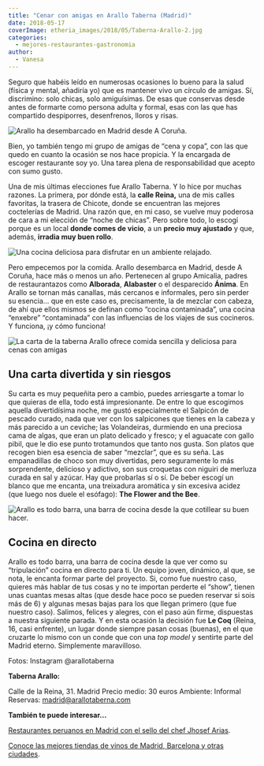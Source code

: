 ```yaml
---
title: "Cenar con amigas en Arallo Taberna (Madrid)"
date: 2018-05-17
coverImage: etheria_images/2018/05/Taberna-Arallo-2.jpg
categories: 
  - mejores-restaurantes-gastronomia
author: 
  - Vanesa
---
```


Seguro que habéis leído en numerosas ocasiones lo bueno para la salud (física y mental, 
añadiría yo) que es mantener vivo un círculo de amigas. Sí, discrimino: solo chicas, 
solo amiguísimas. De esas que conservas desde antes de formarte como persona adulta y 
formal, esas con las que has compartido despiporres, desenfrenos, lloros y risas. 

![Arallo ha desembarcado en Madrid desde A Coruña.](etheria_images/2018/05/Taberna-Arallo-2.jpg "Arallo ha desembarcado en Madrid desde A Coruña.")

Bien, yo también tengo mi grupo de amigas de “cena y copa”, con las que quedo en cuanto 
la ocasión se nos hace propicia. Y la encargada de escoger restaurante soy yo. Una tarea 
plena de responsabilidad que acepto con sumo gusto. 

Una de mis últimas elecciones fue Arallo Taberna. Y lo hice por muchas razones. La 
primera, por dónde está, la **calle Reina,** una de mis calles favoritas, la trasera de 
Chicote, donde se encuentran las mejores coctelerías de Madrid. Una razón que, en mi 
caso, se vuelve muy poderosa de cara a mi elección de “noche de chicas”. Pero sobre 
todo, lo escogí porque es un local **donde comes de vicio**, a un **precio muy 
ajustado** y que, además, **irradia muy buen rollo**. 

![Una cocina deliciosa para disfrutar en un ambiente relajado.](etheria_images/2018/10/Taberna-Arallo-1-e1553269334578.jpg "Una cocina deliciosa para disfrutar en un ambiente relajado.")

Pero empecemos por la comida. Arallo desembarca en Madrid, desde A Coruña, hace más o 
menos un año. Pertenecen al grupo Amicalia, padres de restaurantazos como **Alborada**, 
**Alabaster** o el desparecido **Ánima**. En Arallo se tornan más canallas, más cercanos 
e informales, pero sin perder su esencia… que en este caso es, precisamente, la de 
mezclar con cabeza, de ahí que ellos mismos se definan como “cocina contaminada”, una 
cocina “enxebre” “contaminada” con las influencias de los viajes de sus cocineros. Y 
funciona, ¡y cómo funciona! 

![La carta de la taberna Arallo ofrece comida sencilla y deliciosa para cenas con amigas](etheria_images/2018/05/Taberna-Arallo-3.jpg "Acertarás con cualquier elección de su carta.")

## Una carta divertida y sin riesgos

Su carta es muy pequeñita pero a cambio, puedes arriesgarte a tomar lo que quieras de 
ella, todo está impresionante. De entre lo que escogimos aquella divertidísima noche, me 
gustó especialmente el Salpicón de pescado curado, nada que ver con los salpicones que 
tienes en la cabeza y más parecido a un ceviche; las Volandeiras, durmiendo en una 
preciosa cama de algas, que eran un plato delicado y fresco; y el aguacate con gallo 
pibil, que le dio ese punto trotamundos que tanto nos gusta. Son platos que recogen bien 
esa esencia de saber “mezclar”, que es su seña. Las empanadillas de choco son muy 
divertidas, pero seguramente lo más sorprendente, delicioso y adictivo, son sus 
croquetas con niguiri de merluza curada en sal y azúcar. Hay que probarlas sí o sí. De 
beber escogí un blanco que me encanta, una treixadura aromática y sin excesiva acidez 
(que luego nos duele el esófago): **The Flower and the Bee**. 

![Arallo es todo barra, una barra de cocina desde la que cotillear su buen hacer.](etheria_images/2018/05/Taberna-Arallo-4.jpg "Arallo es todo barra, una barra de cocina desde la que cotillear su buen hacer.")

## Cocina en directo

Arallo es todo barra, una barra de cocina desde la que ver como su “tripulación” cocina 
en directo para ti. Un equipo joven, dinámico, al que, se nota, le encanta formar parte 
del proyecto. Si, como fue nuestro caso, quieres más hablar de tus cosas y no te 
importan perderte el “show”, tienen unas cuantas mesas altas (que desde hace poco se 
pueden reservar si sois más de 6) y algunas mesas bajas para los que llegan primero (que 
fue nuestro caso). Salimos, felices y alegres, con el paso aún firme, dispuestas a 
nuestra siguiente parada. Y en esta ocasión la decisión fue **Le Coq** (Reina, 16, casi 
enfrente), un lugar donde siempre pasan cosas (buenas), en el que cruzarte lo mismo con 
un conde que con una _top model_ y sentirte parte del Madrid eterno. Simplemente 
maravilloso. 

Fotos: Instagram @arallotaberna 

**Taberna Arallo:** 

Calle de la Reina, 31. Madrid Precio medio: 30 euros Ambiente: Informal Reservas: 
madrid@arallotaberna.com 

**También te puede interesar...** 

[Restaurantes peruanos en Madrid con el sello del chef Jhosef 
Arias](https://etheriamagazine.com/2022/01/24/restaurantes-peruanos-en-madrid-de-jhosef-arias/). 

[Conoce las mejores tiendas de vinos de Madrid, Barcelona y otras 
ciudades](https://etheriamagazine.com/2019/12/17/mejores-tiendas-para-comprar-vino-madrid-barcelona-valencia-gijon-valladolid/).
